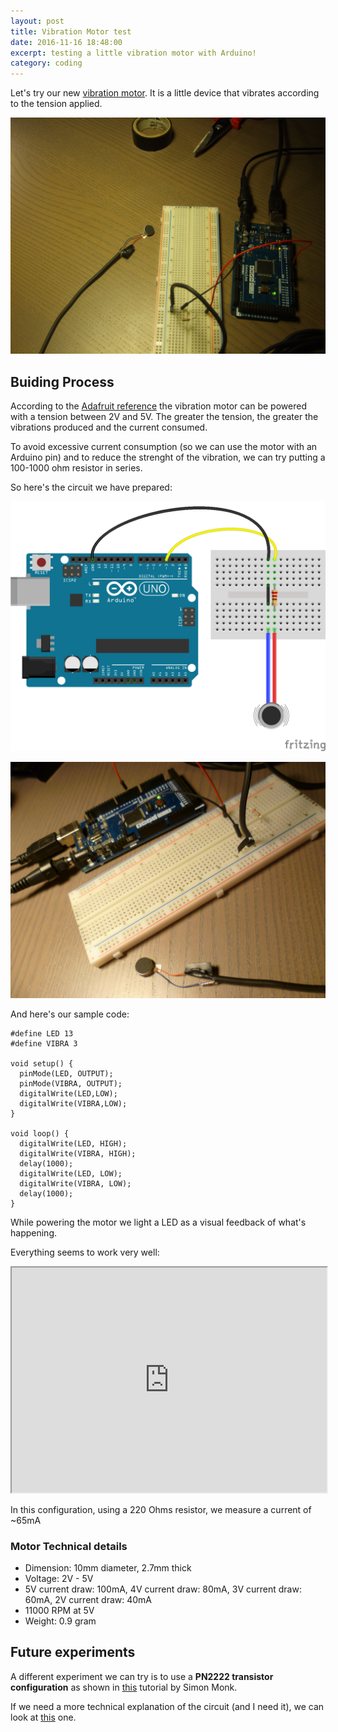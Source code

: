 ```yaml
---
layout: post
title: Vibration Motor test
date: 2016-11-16 18:48:00
excerpt: testing a little vibration motor with Arduino!
category: coding
---
```


Let's try our new [vibration motor](https://www.adafruit.com/products/1201). It is a little device that vibrates according to the tension applied.

![photo 1](/assets/images/vibration-motor-test/DSCF0747.JPG)

## Buiding Process
According to the [Adafruit reference](https://www.adafruit.com/products/1201) the vibration motor can be powered with a tension between 2V and 5V. The greater the tension, the greater the vibrations produced and the current consumed.

To avoid excessive current consumption (so we can use the motor with an Arduino pin) and to reduce the strenght of the vibration, we can try putting a 100-1000 ohm resistor in series.

So here's the circuit we have prepared:

![circuit](/assets/images/vibration-motor-test/circuit_01_bb.png)

![photo 1](/assets/images/vibration-motor-test/P1020543.JPG)

And here's our sample code:

```
#define LED 13
#define VIBRA 3

void setup() {
  pinMode(LED, OUTPUT);
  pinMode(VIBRA, OUTPUT);
  digitalWrite(LED,LOW);
  digitalWrite(VIBRA,LOW);
}

void loop() {
  digitalWrite(LED, HIGH);
  digitalWrite(VIBRA, HIGH);
  delay(1000);
  digitalWrite(LED, LOW);
  digitalWrite(VIBRA, LOW);
  delay(1000);
}
```
While powering the motor we light a LED as a visual feedback of what's happening.

Everything seems to work very well:

<iframe width="100%" height="360" src="https://youtu.be/h2FnEDQ2CWc" allowfullscreen></iframe>

In this configuration, using a 220 Ohms resistor, we measure a current of ~65mA 

### Motor Technical details
* Dimension: 10mm diameter, 2.7mm thick
* Voltage: 2V - 5V
* 5V current draw: 100mA, 4V current draw: 80mA, 3V current draw: 60mA, 2V current draw: 40mA
* 11000 RPM at 5V
* Weight: 0.9 gram

## Future experiments
A different experiment we can try is to use a **PN2222 transistor configuration** as shown in [this](https://learn.adafruit.com/adafruit-arduino-lesson-13-dc-motors) tutorial by Simon Monk.

If we need a more technical explanation of the circuit (and I need it), we can look at [this](http://electronics.stackexchange.com/questions/95140/purpose-of-the-diode-and-capacitor-in-this-motor-circuit#95141) one.
